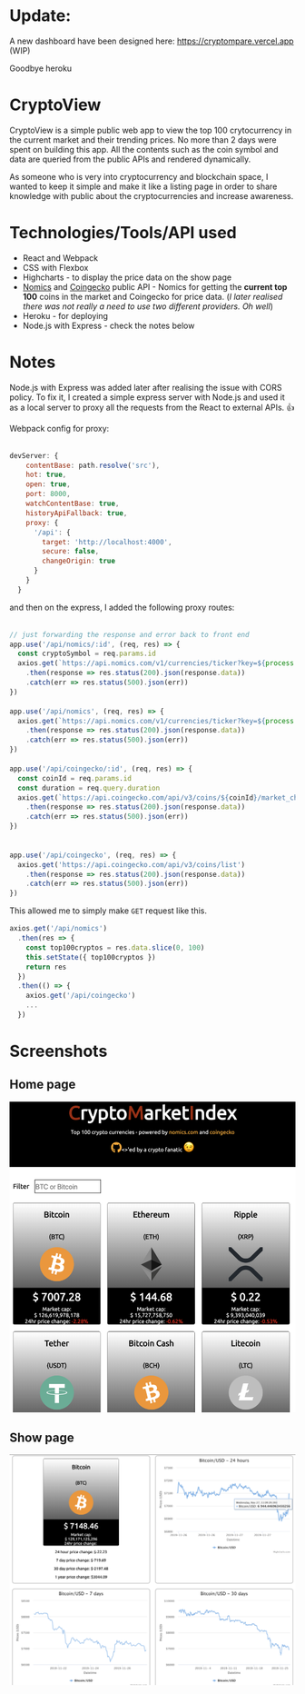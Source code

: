 # Update:

A new dashboard have been designed here: https://cryptompare.vercel.app (WIP)

Goodbye heroku


# CryptoView

CryptoView is a simple public web app to view the top 100 crytocurrency in the current market and their trending prices. No more than 2 days were spent on building this app. All the contents such as the coin symbol and data are queried from the public APIs and rendered dynamically.

As someone who is very into cryptocurrency and blockchain space, I wanted to keep it simple and make it like a listing page in order to share knowledge with public about the cryptocurrencies and increase awareness. 

# Technologies/Tools/API used

* React and Webpack
* CSS with Flexbox
* Highcharts - to display the price data on the show page
* [Nomics](https://nomics.com) and [Coingecko](https://www.coingecko.com/en/api) public API - Nomics for getting the **current top 100** coins in the market and Coingecko for price data. (_I later realised there was not really a need to use two different providers. Oh well_)
* Heroku - for deploying
* Node.js with Express - check the notes below

# Notes
Node.js with Express was added later after realising the issue with CORS policy. To fix it, I created a simple express server with Node.js and used it as a local server to proxy all the requests from the React to external APIs. 👍

Webpack config for proxy:
```javascript

devServer: {
    contentBase: path.resolve('src'),
    hot: true,
    open: true,
    port: 8000,
    watchContentBase: true,
    historyApiFallback: true,
    proxy: {
      '/api': {
        target: 'http://localhost:4000',
        secure: false,
        changeOrigin: true
      }
    }
  }
```

and then on the express, I added the following proxy routes:
```javascript

// just forwarding the response and error back to front end
app.use('/api/nomics/:id', (req, res) => {
  const cryptoSymbol = req.params.id
  axios.get(`https://api.nomics.com/v1/currencies/ticker?key=${process.env.API_KEY}&ids=${cryptoSymbol}&convert=USD`)
    .then(response => res.status(200).json(response.data))
    .catch(err => res.status(500).json(err))
})

app.use('/api/nomics', (req, res) => {
  axios.get(`https://api.nomics.com/v1/currencies/ticker?key=${process.env.API_KEY}&convert=USD`)
    .then(response => res.status(200).json(response.data))
    .catch(err => res.status(500).json(err))
})

app.use('/api/coingecko/:id', (req, res) => {
  const coinId = req.params.id
  const duration = req.query.duration
  axios.get(`https://api.coingecko.com/api/v3/coins/${coinId}/market_chart?&vs_currency=usd&days=${duration}`)
    .then(response => res.status(200).json(response.data))
    .catch(err => res.status(500).json(err))
})


app.use('/api/coingecko', (req, res) => {
  axios.get('https://api.coingecko.com/api/v3/coins/list')
    .then(response => res.status(200).json(response.data))
    .catch(err => res.status(500).json(err))
})
```

This allowed me to simply make `GET` request like this.
```javascript
axios.get('/api/nomics')
  .then(res => {
    const top100cryptos = res.data.slice(0, 100)
    this.setState({ top100cryptos })
    return res
  })
  .then(() => {
    axios.get('/api/coingecko')
    ...
  })
```


# Screenshots

## Home page

![Crypto view homepage](https://raw.githubusercontent.com/bhuone-garbu/crypto-view/master/screenshots/home-page-screenshot.png)

## Show page

![Crypt view showpage](https://raw.githubusercontent.com/bhuone-garbu/crypto-view/master/screenshots/show-page-screenshot.png)


